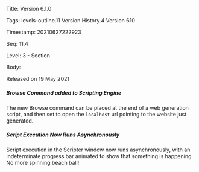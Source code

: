 Title:  Version 6.1.0

Tags:   levels-outline.11 Version History.4 Version 610

Timestamp: 20210627222923

Seq:    11.4

Level:  3 - Section

Body: 

Released on 19 May 2021
 
##### Browse Command added to Scripting Engine

The new Browse command can be placed at the end of a web generation script, and then set to open the `localhost` url pointing to the website just generated. 

 
##### Script Execution Now Runs Asynchronously

Script execution in the Scripter window now runs asynchronously, with an indeterminate progress bar animated to show that something is happening. No more spinning beach ball!
